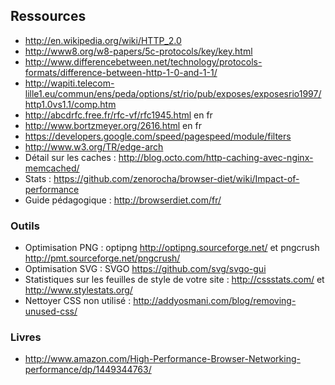 Ressources
---------------------


- http://en.wikipedia.org/wiki/HTTP_2.0
- http://www8.org/w8-papers/5c-protocols/key/key.html
- http://www.differencebetween.net/technology/protocols-formats/difference-between-http-1-0-and-1-1/
- http://wapiti.telecom-lille1.eu/commun/ens/peda/options/st/rio/pub/exposes/exposesrio1997/http1.0vs1.1/comp.htm
- http://abcdrfc.free.fr/rfc-vf/rfc1945.html en fr
- http://www.bortzmeyer.org/2616.html en fr
- https://developers.google.com/speed/pagespeed/module/filters
- http://www.w3.org/TR/edge-arch 
- Détail sur les caches : http://blog.octo.com/http-caching-avec-nginx-memcached/ 
- Stats : https://github.com/zenorocha/browser-diet/wiki/Impact-of-performance
- Guide pédagogique : http://browserdiet.com/fr/



### Outils ###
 - Optimisation PNG : optipng http://optipng.sourceforge.net/ et pngcrush http://pmt.sourceforge.net/pngcrush/
 - Optimisation SVG : SVGO https://github.com/svg/svgo-gui
 - Statistiques sur les feuilles de style de votre site : http://cssstats.com/ et http://www.stylestats.org/
 - Nettoyer CSS non utilisé : http://addyosmani.com/blog/removing-unused-css/ 

### Livres ###
- http://www.amazon.com/High-Performance-Browser-Networking-performance/dp/1449344763/

